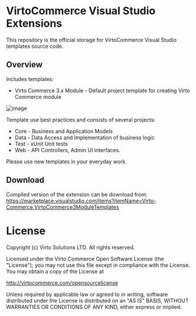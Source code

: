 # VirtoCommerce Visual Studio Extensions
This repository is the official storage for VirtoCommerce Visual Studio templates source code.

## Overview
Includes templates:
* Virto Commerce 3.x Module - Default project template for creating Virto Commerce module

![image](https://user-images.githubusercontent.com/44946644/78904497-d4b4cd00-7aa6-11ea-8d60-a1aad8293fff.png)

Template use best practices and consists of several projects:
* Core - Business and Application Models
* Data - Data Access and Implementation of business logic
* Test - xUnit Unit tests
* Web - API Controllers, Admin UI interfaces.

Please use new templates in your everyday work. 

## Download
Compiled version of the extension can be download from: https://marketplace.visualstudio.com/items?itemName=Virto-Commerce.VirtoCommerce3ModuleTemplates

# License
Copyright (c) Virto Solutions LTD.  All rights reserved.

Licensed under the Virto Commerce Open Software License (the "License"); you
may not use this file except in compliance with the License. You may
obtain a copy of the License at

http://virtocommerce.com/opensourcelicense

Unless required by applicable law or agreed to in writing, software
distributed under the License is distributed on an "AS IS" BASIS,
WITHOUT WARRANTIES OR CONDITIONS OF ANY KIND, either express or
implied.
